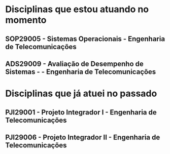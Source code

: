 # Disciplinas que estou atuando no momento

## SOP29005 - Sistemas Operacionais - Engenharia de Telecomunicações

## ADS29009 - Avaliação de Desempenho de Sistemas - - Engenharia de Telecomunicações

# Disciplinas que já atuei no passado

## PJI29001 - Projeto Integrador I - Engenharia de Telecomunicações

## PJI29006 - Projeto Integrador II - Engenharia de Telecomunicações